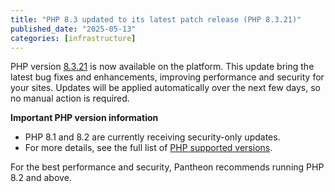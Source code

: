 ```yaml
---
title: "PHP 8.3 updated to its latest patch release (PHP 8.3.21)"
published_date: "2025-05-13"
categories: [infrastructure]
---
```

PHP version [8.3.21](https://www.php.net/ChangeLog-8.php#8.3.21) is now available on the platform. This update bring the latest bug fixes and enhancements, improving performance and security for your sites. Updates will be applied automatically over the next few days, so no manual action is required.

**Important PHP version information**

* PHP 8.1 and 8.2 are currently receiving security-only updates. 
* For more details, see the full list of [PHP supported versions](https://www.php.net/supported-versions.php).

For the best performance and security, Pantheon recommends running PHP 8.2 and above.
